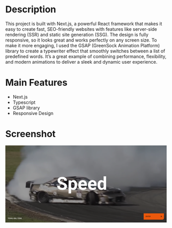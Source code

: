 # Description

This project is built with Next.js, a powerful React framework that makes it easy to create fast, SEO-friendly websites with features like server-side rendering (SSR) and static site generation (SSG). The design is fully responsive, so it looks great and works perfectly on any screen size. To make it more engaging, I used the GSAP (GreenSock Animation Platform) library to create a typewriter effect that smoothly switches between a list of predefined words. It’s a great example of combining performance, flexibility, and modern animations to deliver a sleek and dynamic user experience.

# Main Features
- Next.js
- Typescript
- GSAP library
- Responsive Design

# Screenshot
![Screenshot](./screenshot/img1.PNG)
